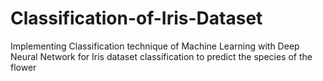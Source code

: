 # Classification-of-Iris-Dataset
Implementing Classification technique of Machine Learning with Deep Neural Network for Iris dataset classification to predict the species of the flower 
